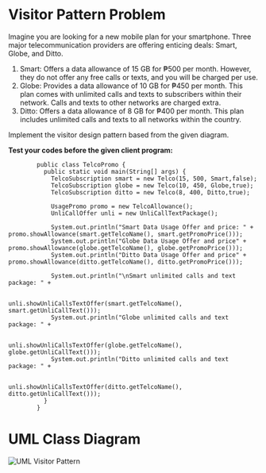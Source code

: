 # Visitor Pattern Problem

Imagine you are looking for a new mobile plan for your smartphone. Three major telecommunication providers are offering enticing deals: Smart, Globe, and Ditto.

1. Smart: Offers a data allowance of 15 GB for ₱500 per month. However, they do not offer any free calls or texts, and you will be charged per use.
2. Globe: Provides a data allowance of 10 GB for ₱450 per month. This plan comes with unlimited calls and texts to subscribers within their network. Calls and texts to other networks are charged extra.
3. Ditto: Offers a data allowance of 8 GB for ₱400 per month. This plan includes unlimited calls and texts to all networks within the country.

Implement the visitor design pattern based from the given diagram.

__Test your codes before the given client program:__

            public class TelcoPromo {
              public static void main(String[] args) {
                TelcoSubscription smart = new Telco(15, 500, Smart,false);
                TelcoSubscription globe = new Telco(10, 450, Globe,true);
                TelcoSubscription ditto = new Telco(8, 400, Ditto,true);
            
                UsagePromo promo = new TelcoAllowance();
                UnliCallOffer unli = new UnliCallTextPackage();    
            
                System.out.println("Smart Data Usage Offer and price: " + promo.showAllowance(smart.getTelcoName(), smart.getPromoPrice()));
                System.out.println("Globe Data Usage Offer and price" + promo.showAllowance(globe.getTelcoName(), globe.getPromoPrice()));
                System.out.println("Ditto Data Usage Offer and price" + promo.showAllowance(ditto.getTelcoName(), ditto.getPromoPrice()));
            
                System.out.println("\nSmart unlimited calls and text package: " +
            
                                              unli.showUnliCallsTextOffer(smart.getTelcoName(), smart.getUnliCallText()));
                System.out.println("Globe unlimited calls and text package: " +
            
                                              unli.showUnliCallsTextOffer(globe.getTelcoName(), globe.getUnliCallText()));
                System.out.println("Ditto unlimited calls and text package: " +
            
                                               unli.showUnliCallsTextOffer(ditto.getTelcoName(), ditto.getUnliCallText()));
              }
            }

# UML Class Diagram
![UML Visitor Pattern](https://github.com/JamesManalili/Visitor-Design-Pattern/assets/142465145/731fa5a6-12c5-4a13-a079-990e93f3cd86)
